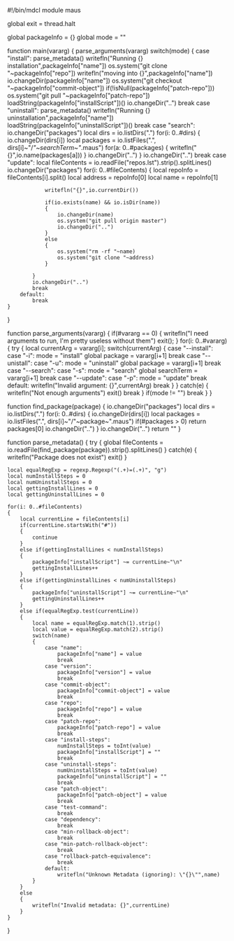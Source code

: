#!/bin/mdcl
module maus

global exit = thread.halt

global packageInfo = {}
global mode = ""

function main(vararg)
{
	parse_arguments(vararg)
	switch(mode)
	{ 
		case "install":
			parse_metadata()
			writefln("Running {} installation",packageInfo["name"])
			os.system("git clone "~packageInfo["repo"])
			writefln("moving into {}",packageInfo["name"])
			io.changeDir(packageInfo["name"])
			os.system("git checkout "~packageInfo["commit-object"])
			if(!isNull(packageInfo["patch-repo"]))
				os.system("git pull "~packageInfo["patch-repo"])
			loadString(packageInfo["installScript"])()
			io.changeDir("..")
			break
		case "uninstall":
			parse_metadata()
			writefln("Running {} uninstallation",packageInfo["name"])
			loadString(packageInfo["uninstallScript"])()
			break
		case "search":
			io.changeDir("packages")
			local dirs = io.listDirs(".")
			for(i: 0..#dirs)
			{
				io.changeDir(dirs[i])
				local packages = io.listFiles(".", dirs[i]~"/*"~searchTerm~"*.maus")
				for(a: 0..#packages)
				{
						writefln("{}",io.name(packages[a]))
				}
				io.changeDir("..")
			}
			io.changeDir("..")
			break
		case "update":
			local fileContents = io.readFile("repos.lst").strip().splitLines()
			io.changeDir("packages")
			for(i: 0..#fileContents)
			{
				local repoInfo = fileContents[i].split()
				local address = repoInfo[0]
				local name = repoInfo[1]

				writefln("{}",io.currentDir())

				if(io.exists(name) && io.isDir(name))
				{
					io.changeDir(name)
					os.system("git pull origin master")
					io.changeDir("..")
				}
				else
				{
					os.system("rm -rf "~name)
					os.system("git clone "~address)
				}
				
			}
			io.changeDir("..")
			break
		default:
			break
	}
}

function parse_arguments(vararg)
{
	if(#vararg == 0)
	{
		writefln("I need arguments to run, I'm pretty useless without them")
		exit();
	}
	for(i: 0..#vararg)
	{
		try
		{
			local currentArg = vararg[i];
			switch(currentArg)
			{
				case "--install":
				case "-i":
					mode = "install"
					global package = vararg[i+1]
					break
				case "--unistall":
				case "-u":
					mode = "uninstall"
					global package = vararg[i+1]
					break
				case "--search":
				case "-s":
					mode = "search"
					global searchTerm = vararg[i+1]
					break
				case "--update":
				case "-p":
					mode = "update"
					break
				default:
					writefln("Invalid argument: {}",currentArg)
					break
			}
		}
		catch(e)
		{
			writefln("Not enough arguments")
			exit()
			break
		}
		if(mode != "")
			break
	}
}

function find_package(package)
{
	io.changeDir("packages")
	local dirs = io.listDirs(".")
	for(i: 0..#dirs)
	{
		io.changeDir(dirs[i])
		local packages = io.listFiles(".", dirs[i]~"/"~package~".maus")
		if(#packages > 0)
			return packages[0]
		io.changeDir("..")
	}
	io.changeDir("..")
	return ""
}

function parse_metadata()
{
	try
	{
		global fileContents = io.readFile(find_package(package)).strip().splitLines()
	}
	catch(e)
	{
		writefln("Package does not exist")
		exit()
	}

	local equalRegExp = regexp.Regexp("(.+)=(.+)", "g")
	local numInstallSteps = 0
	local numUninstallSteps = 0
	local gettingInstallLines = 0
	local gettingUninstallLines = 0
	
	for(i: 0..#fileContents)
	{
		local currentLine = fileContents[i]
		if(currentLine.startsWith("#"))
		{
			continue
		}
		else if(gettingInstallLines < numInstallSteps)
		{
			packageInfo["installScript"] ~= currentLine~"\n"
			gettingInstallLines++
		}
		else if(gettingUninstallLines < numUninstallSteps)
		{
			packageInfo["uninstallScript"] ~= currentLine~"\n"
			gettingUninstallLines++
		}
		else if(equalRegExp.test(currentLine))
		{
			local name = equalRegExp.match(1).strip()
			local value = equalRegExp.match(2).strip()
			switch(name)
			{
				case "name":
					packageInfo["name"] = value
					break
				case "version":
					packageInfo["version"] = value
					break
				case "commit-object":
					packageInfo["commit-object"] = value
					break
				case "repo":
					packageInfo["repo"] = value
					break
				case "patch-repo":
					packageInfo["patch-repo"] = value
					break
				case "install-steps":
					numInstallSteps = toInt(value)
					packageInfo["installScript"] = ""
					break
				case "uninstall-steps":
					numUninstallSteps = toInt(value)
					packageInfo["uninstallScript"] = ""
					break
				case "patch-object":
					packageInfo["patch-object"] = value
					break
				case "test-command":
					break
				case "dependency":
					break
				case "min-rollback-object":
					break
				case "min-patch-rollback-object":
					break
				case "rollback-patch-equivalence":
					break
				default:
					writefln("Unknown Metadata (ignoring): \"{}\"",name)
			}
		}
		else
		{
			writefln("Invalid metadata: {}",currentLine)
		}
	}
}
